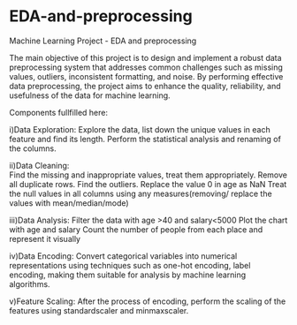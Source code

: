 # EDA-and-preprocessing
Machine Learning Project - EDA and preprocessing

The main objective of this project is to design and implement a robust data preprocessing system that addresses common challenges such as missing values, outliers, inconsistent formatting, and noise. By performing effective data preprocessing, the project aims to enhance the quality, reliability, and usefulness of the data for machine learning. 

Components fullfilled here:

i)Data Exploration:
    Explore the data, list down the unique values in each feature and find its length. Perform the statistical analysis and renaming of the columns.

ii)Data Cleaning:  
    Find the missing and inappropriate values, treat them appropriately. 
    Remove all duplicate rows. Find the outliers. 
    Replace the value 0 in age as NaN Treat the null values in all columns using any measures(removing/ replace the values with mean/median/mode) 

iii)Data Analysis: 
    Filter the data with age >40 and salary<5000 
    Plot the chart with age and salary 
    Count the number of people from each place and represent it visually 

iv)Data Encoding: 
    Convert categorical variables into numerical representations using techniques such as one-hot encoding, label encoding, making them suitable for analysis by machine learning algorithms.

v)Feature Scaling: 
    After the process of encoding, perform the scaling of the features using standardscaler and minmaxscaler.
